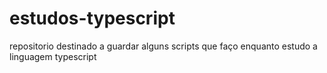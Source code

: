 # estudos-typescript
 repositorio destinado a guardar alguns scripts que faço enquanto estudo a linguagem typescript
